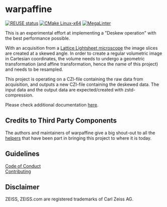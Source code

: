 # warpaffine

[![REUSE status](https://api.reuse.software/badge/github.com/ZEISS/libczi)](https://api.reuse.software/info/github.com/ZEISS/warpaffine)
[![CMake Linux-x64](https://github.com/ZEISS/warpaffine/actions/workflows/cmake.yml/badge.svg?branch=main&event=push)](https://github.com/ZEISS/warpaffine/actions/workflows/cmake_linux_x64)
[![MegaLinter](https://github.com/ZEISS/warpaffine/actions/workflows/mega-linter.yml/badge.svg?branch=main&event=push)](https://github.com/ZEISS/warpaffine/actions/workflows/mega-linter.yml)

This is an experimental effort at implementing a "Deskew operation" with the best performance possible.


With an acquisition from a [Lattice Lightsheet microscope](https://www.zeiss.com/microscopy/en/products/light-microscopes/light-sheet-microscopes/lattice-lightsheet-7.html) the image slices are created at a skewed angle. 
In order to create a regular volumetric image in Cartesian coordinates, the volume needs to undergo a geometric transformation (and affine transformation, hence the name of this project)
and needs to be resampled.


This project is operating on a CZI-file containing the raw data from acquisition, and outputs a new CZI-file containing the deskewed data.
The input data and the output data are expected/created with zstd-compression.

Please check additional documentation [here](documentation/documentation.md).

## Credits to Third Party Components
The authors and maintainers of warpaffine give a big shout-out to all the [helpers](./THIRD_PARTY_LICENSES.txt) that have been part in bringing this project to where it is today.

## Guidelines
[Code of Conduct](./CODE_OF_CONDUCT.md)  
[Contributing](./CONTRIBUTING.md)

## Disclaimer
ZEISS, ZEISS.com are registered trademarks of Carl Zeiss AG.
